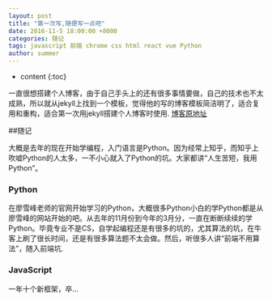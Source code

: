 ```yaml
---
layout: post
title: "第一次写,随便写一点吧"
date: 2016-11-5 18:00:00 +8000
categories: 随记
tags: javascript 前端 chrome css html react vue Python
author: summer
---
```

* content
{:toc}




一直很想搭建个人博客，由于自己手头上的还有很多事情要做，自己的技术也不太成熟，所以就从jekyll上找到一个模板，觉得他的写的博客模板简洁明了，适合复用和重构，适合第一次用jekyll搭建个人博客时使用. [博客原地址](http://gaohaoyang.github.io/) 


##随记

大概是去年的现在开始学编程，入门语言是Python。因为经常上知乎，而知乎上吹嘘Python的人太多，一不小心就入了Python的坑。大家都讲“人生苦短，我用Python”。

### Python

在廖雪峰老师的官网开始学习的Python，大概很多Python小白的学Python都是从廖雪峰的网站开始的吧。从去年的11月份到今年的3月分，一直在断断续续的学Python。毕竟专业不是CS，自学起编程还是有很多的坑的，尤其算法的坑，在牛客上刷了很长时间，还是有很多算法题不太会做。然后，听很多人讲“前端不用算法”，随入前端坑.

### JavaScript

一年十个新框架，卒...



